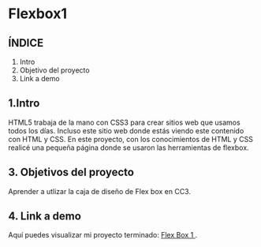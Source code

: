 # Flexbox1

## ÍNDICE

1. Intro
2. Objetivo del proyecto
3. Link a demo

## 1.Intro
HTML5 trabaja de la mano con CSS3 para crear sitios web que usamos todos los días. Incluso este sitio web donde estás viendo este contenido con HTML y CSS. 
En este proyecto, con los conocimientos de HTML y CSS realicé una pequeña página donde se usaron las herramientas de flexbox.

## 3. Objetivos del proyecto 
Aprender a utlizar la caja de diseño de Flex box en CC3.

## 4. Link a demo
Aquí puedes visualizar mi proyecto terminado: [ Flex Box 1 ](https://lucent-gelato-bb3e0a.netlify.app/).
